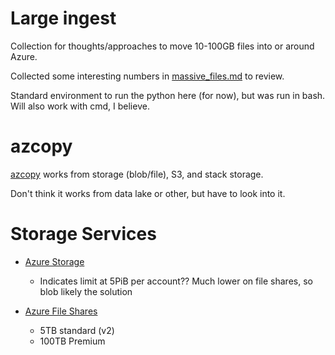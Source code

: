 # Large ingest

Collection for thoughts/approaches to move 10-100GB files into or around Azure.

Collected some interesting numbers in [massive_files.md](./massive_files.md) to review. 

Standard environment to run the python here (for now), but was run in bash. Will also work with cmd, I believe.


# azcopy
[azcopy](https://docs.microsoft.com/en-us/azure/storage/common/storage-use-azcopy-v10) works from storage (blob/file), S3, and stack storage. 

Don't think it works from data lake or other, but have to look into it. 

# Storage Services

- [Azure Storage](https://docs.microsoft.com/en-us/azure/storage/common/scalability-targets-standard-account)

    - Indicates limit at 5PiB per account?? Much lower on file shares, so blob likely the solution

- [Azure File Shares](https://docs.microsoft.com/en-us/azure/storage/files/storage-files-scale-targets)

    - 5TB standard (v2)
    - 100TB Premium